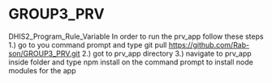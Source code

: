 # GROUP3_PRV
DHIS2_Program_Rule_Variable
In order to run the prv_app follow these steps
      1.) go to you command prompt and type  git pull https://github.com/Rab-son/GROUP3_PRV.git
      2.) got to prv_app directory
      3.) navigate to prv_app inside folder and type npm install on the command prompt to install node modules for the app
